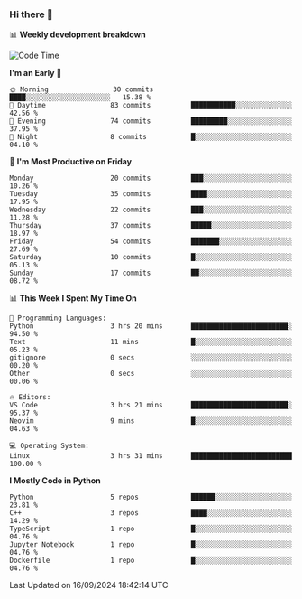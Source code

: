 ### Hi there 👋

📊 **Weekly development breakdown**
<!--START_SECTION:waka-->
![Code Time](http://img.shields.io/badge/Code%20Time-226%20hrs%2025%20mins-blue)

**I'm an Early 🐤** 

```text
🌞 Morning                30 commits          ████░░░░░░░░░░░░░░░░░░░░░   15.38 % 
🌆 Daytime                83 commits          ███████████░░░░░░░░░░░░░░   42.56 % 
🌃 Evening                74 commits          █████████░░░░░░░░░░░░░░░░   37.95 % 
🌙 Night                  8 commits           █░░░░░░░░░░░░░░░░░░░░░░░░   04.10 % 
```
📅 **I'm Most Productive on Friday** 

```text
Monday                   20 commits          ███░░░░░░░░░░░░░░░░░░░░░░   10.26 % 
Tuesday                  35 commits          ████░░░░░░░░░░░░░░░░░░░░░   17.95 % 
Wednesday                22 commits          ███░░░░░░░░░░░░░░░░░░░░░░   11.28 % 
Thursday                 37 commits          █████░░░░░░░░░░░░░░░░░░░░   18.97 % 
Friday                   54 commits          ███████░░░░░░░░░░░░░░░░░░   27.69 % 
Saturday                 10 commits          █░░░░░░░░░░░░░░░░░░░░░░░░   05.13 % 
Sunday                   17 commits          ██░░░░░░░░░░░░░░░░░░░░░░░   08.72 % 
```


📊 **This Week I Spent My Time On** 

```text
💬 Programming Languages: 
Python                   3 hrs 20 mins       ████████████████████████░   94.50 % 
Text                     11 mins             █░░░░░░░░░░░░░░░░░░░░░░░░   05.23 % 
gitignore                0 secs              ░░░░░░░░░░░░░░░░░░░░░░░░░   00.20 % 
Other                    0 secs              ░░░░░░░░░░░░░░░░░░░░░░░░░   00.06 % 

🔥 Editors: 
VS Code                  3 hrs 21 mins       ████████████████████████░   95.37 % 
Neovim                   9 mins              █░░░░░░░░░░░░░░░░░░░░░░░░   04.63 % 

💻 Operating System: 
Linux                    3 hrs 31 mins       █████████████████████████   100.00 % 
```

**I Mostly Code in Python** 

```text
Python                   5 repos             ██████░░░░░░░░░░░░░░░░░░░   23.81 % 
C++                      3 repos             ████░░░░░░░░░░░░░░░░░░░░░   14.29 % 
TypeScript               1 repo              █░░░░░░░░░░░░░░░░░░░░░░░░   04.76 % 
Jupyter Notebook         1 repo              █░░░░░░░░░░░░░░░░░░░░░░░░   04.76 % 
Dockerfile               1 repo              █░░░░░░░░░░░░░░░░░░░░░░░░   04.76 % 
```




 Last Updated on 16/09/2024 18:42:14 UTC
<!--END_SECTION:waka-->
<!--
**R-enanVieira/R-enanVieira** is a ✨ _special_ ✨ repository because its `README.md` (this file) appears on your GitHub profile.

Here are some ideas to get you started:

- 🔭 I’m currently working on ...
- 🌱 I’m currently learning ...
- 👯 I’m looking to collaborate on ...
- 🤔 I’m looking for help with ...
- 💬 Ask me about ...
- 📫 How to reach me: ...
- 😄 Pronouns: ...
- ⚡ Fun fact: ...
-->
